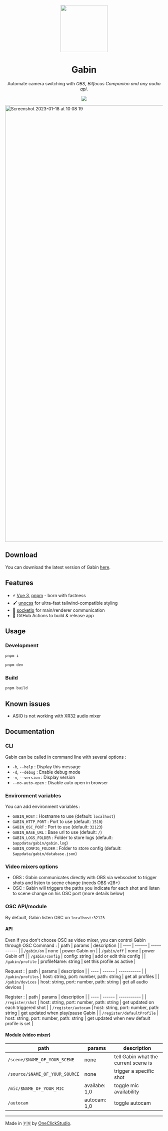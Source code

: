 <p align="center">
    <img src="https://github.com/one-click-studio/gabin/blob/main/src/resources/icons/icon.png?raw=true" width="150px" height="150px">
</p>
<div align="center">
  <h1>Gabin</h1>
</div>
<p align="center">Automate camera switching with <em>OBS, Bitfocus Companion and any audio api</em>.</p>
<p align="center">
<img src="https://github.com/one-click-studio/gabin/actions/workflows/release.yml/badge.svg">
</p>
<img width="1392" alt="Screenshot 2023-01-18 at 10 08 19" src="https://user-images.githubusercontent.com/26444186/213129682-a180d396-4142-4cee-8ef8-7116b22483e5.png">

## Download
You can download the latest version of Gabin [here](https://github.com/one-click-studio/gabin/releases).

## Features
- ⚡️  [Vue 3](https://vuejs.org), [pnpm](https://pnpm.io) - born with fastness
- 🖌️ [unocss](https://github.com/unocss/unocss) for ultra-fast tailwind-compatible styling
- 💬 [socketIo](https://socket.io/) for main/renderer communication
- 🚀 GitHub Actions to build & release app

## Usage

### Development
```sh
pnpm i
```
```sh
pnpm dev
```

### Build
```sh
pnpm build
```

## Known issues
- ASIO is not working with XR32 audio mixer

## Documentation

### CLI
Gabin can be called in command line with several options :
- ```-h```, ```--help``` : Display this message
- ```-d```, ```--debug``` : Enable debug mode
- ```-v```, ```--version``` : Display version
- ```--no-auto-open``` : Disable auto open in browser

### Environment variables
You can add environment variables :
- ```GABIN_HOST``` : Hostname to use (default: ```localhost```)
- ```GABIN_HTTP_PORT``` : Port to use (default: ```1510```)
- ```GABIN_OSC_PORT``` : Port to use (default: ```32123```)
- ```GABIN_BASE_URL``` : Base url to use (default: ```/```)
- ```GABIN_LOGS_FOLDER``` : Folder to store logs (default: ```$appdata/gabin/gabin.log```)
- ```GABIN_CONFIG_FOLDER``` : Folder to store config (default: ```$appdata/gabin/database.json```)

### Video mixers options
- OBS : Gabin communicates directly with OBS via websocket to trigger shots and listen to scene change (needs OBS v28+)
- OSC : Gabin will triggers the paths you indicate for each shot and listen to scene change on his OSC port (more details below)

### OSC API/module
By default, Gabin listen OSC on ```localhost:32123```

#### API
Even if you don't choose OSC as video mixer, you can control Gabin through OSC
Command :
| path | params | description |
| ---- | ------ | ----------- |
| ```/gabin/on``` | none | power Gabin on |
| ```/gabin/off``` | none | power Gabin off |
| ```/gabin/config``` | config: string | add or edit this config |
| ```/gabin/profile``` | profileName: string | set this profile as active |

Request :
| path | params | description |
| ---- | ------ | ----------- |
| ```/gabin/profiles``` | host: string, port: number, path: string | get all profiles |
| ```/gabin/devices``` | host: string, port: number, path: string | get all audio devices |

Register :
| path | params | description |
| ---- | ------ | ----------- |
| ```/register/shot``` | host: string, port: number, path: string | get updated on each triggered shot |
| ```/register/autocam``` | host: string, port: number, path: string | get updated when play/pause Gabin |
| ```/register/defaultProfile``` | host: string, port: number, path: string | get updated when new default profile is set |

#### Module (video mixer)
| path | params | description |
| ---- | ------ | ----------- |
| ```/scene/$NAME_OF_YOUR_SCENE``` | none | tell Gabin what the current scene is |
| ```/source/$NAME_OF_YOUR_SOURCE``` | none | trigger a specific shot |
| ```/mic/$NAME_OF_YOUR_MIC``` | availabe: 1,0 | toggle mic availability
| ```/autocam``` | autocam: 1,0 | toggle autocam

---
Made in 🇫🇷 by [OneClickStudio](https://oneclickstudio.fr/).